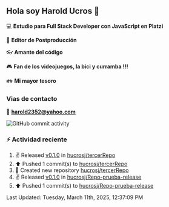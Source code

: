 ## Hola soy Harold Ucros 👋

:computer: **Estudio para Full Stack Developer con JavaScript en Platzi**

:pencil: **Editor de Postproducción**

:eyeglasses: **Amante del código**

:video_game: **Fan de los videojuegos, la bici y curramba !!!**

:family: **Mi mayor tesoro**

### Vias de contacto

:email: **harold2352@yahoo.com**

![GitHub commit activity](https://img.shields.io/github/commit-activity/m/hucrosj/hucrosj)

### :zap: Actividad reciente
<!--RECENT_ACTIVITY:start-->
1. ✌️ Released [v0.1.0](https://github.com/hucrosj/tercerRepo/releases/tag/v0.1.0) in [hucrosj/tercerRepo](https://github.com/hucrosj/tercerRepo)<br>
2. ⬆️ Pushed 1 commit(s) to [hucrosj/tercerRepo](https://github.com/hucrosj/tercerRepo)<br>
3. 📔 Created new repository [hucrosj/tercerRepo](https://github.com/hucrosj/tercerRepo)<br>
4. ✌️ Released [v0.1.0](https://github.com/hucrosj/Repo-prueba-release/releases/tag/v0.1.0) in [hucrosj/Repo-prueba-release](https://github.com/hucrosj/Repo-prueba-release)<br>
5. ⬆️ Pushed 1 commit(s) to [hucrosj/Repo-prueba-release](https://github.com/hucrosj/Repo-prueba-release)<br>
<!--RECENT_ACTIVITY:end-->
<!--RECENT_ACTIVITY:last_update-->
Last Updated: Tuesday, March 11th, 2025, 12:37:09 PM
<!--RECENT_ACTIVITY:last_update_end-->
